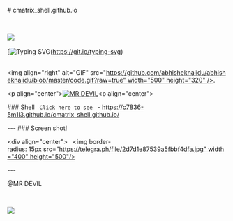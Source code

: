   
 ​#​ ​cmatrix_shell.github.io 
  
 ​<p> 
 ​<img src= "https://camo.githubusercontent.com/71b837571c48af3aa60a73dbc9d5936aa359d78efbfa8a6743cbbbc16b80ef4d/68747470733a2f2f63646e2e646973636f72646170702e636f6d2f6174746163686d656e74732f3830353930323039333930363630383138362f3830353931333937323533353539303932322f74656e6f722e676966" /> 
 ​</p> 
  
 ​[![​Typing SVG​](https://readme-typing-svg.herokuapp.com?color=%23000000&lines=Funny+Cmatrix+shell+%F0%9F%A4%93;To+see+the+shell%3F;click+the+following+link..%F0%9F%98%8E;Created+by+MR+DEVIL+%3A)(https://git.io/typing-svg) 
  
 ​<img align="right" alt="GIF" src="https://github.com/abhisheknaiidu/abhisheknaiidu/blob/master/code.gif?raw=true" width="500" height="320" /> 
 ​. 
  
 ​<p align="center"> 
 ​<a href="https://wa.me/+919747636994"><img title="MR DEVIL" src="https://img.shields.io/badge/MR-_DEVIL-CONTACT ME ON-MR/DEVIL%20DEVIL?color=Blue&style=for-the-badge&logo=whatsapp"></a> 
 ​<p align="center"> 
  
 ​###​ ​Shell 
 ​``` Click here to see ``` - https://c7836-5m1l3.github.io/cmatrix_shell.github.io/ 
  
 ​--- 
 ​### Screen shot! 
  
 ​<div align="center"> 
 ​  <img border-radius: 15px src="https://telegra.ph/file/2d7d1e87539a5fbbf4dfa.jpg" width="400" height="500"/> 
  
 ​--- 
  
 ​@MR DEVIL 
  
 ​<p> 
 ​<img src= "https://camo.githubusercontent.com/71b837571c48af3aa60a73dbc9d5936aa359d78efbfa8a6743cbbbc16b80ef4d/68747470733a2f2f63646e2e646973636f72646170702e636f6d2f6174746163686d656e74732f3830353930323039333930363630383138362f3830353931333937323533353539303932322f74656e6f722e676966" /> 
 ​</p>
  


